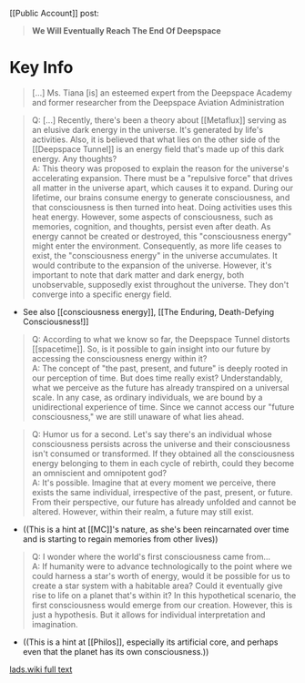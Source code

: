 [[Public Account]] post:
> **We Will Eventually Reach The End Of Deepspace**

# Key Info
> \[...] Ms. Tiana \[is] an esteemed expert from the Deepspace Academy and former researcher from the Deepspace Aviation Administration

> Q: \[...] Recently, there's been a theory about [[Metaflux]] serving as an elusive dark energy in the universe. It's generated by life's activities. Also, it is believed that what lies on the other side of the [[Deepspace Tunnel]] is an energy field that's made up of this dark energy. Any thoughts?  
> A: This theory was proposed to explain the reason for the universe's accelerating expansion. There must be a "repulsive force" that drives all matter in the universe apart, which causes it to expand. During our lifetime, our brains consume energy to generate consciousness, and that consciousness is then turned into heat. Doing activities uses this heat energy. However, some aspects of consciousness, such as memories, cognition, and thoughts, persist even after death. As energy cannot be created or destroyed, this "consciousness energy" might enter the environment. Consequently, as more life ceases to exist, the "consciousness energy" in the universe accumulates. It would contribute to the expansion of the universe. However, it's important to note that dark matter and dark energy, both unobservable, supposedly exist throughout the universe. They don't converge into a specific energy field.
* See also [[consciousness energy]], [[The Enduring, Death-Defying Consciousness!]]

> Q: According to what we know so far, the Deepspace Tunnel distorts [[spacetime]]. So, is it possible to gain insight into our future by accessing the consciousness energy within it?   
> A: The concept of "the past, present, and future" is deeply rooted in our perception of time. But does time really exist? Understandably, what we perceive as the future has already transpired on a universal scale. In any case, as ordinary individuals, we are bound by a unidirectional experience of time. Since we cannot access our "future consciousness," we are still unaware of what lies ahead. 

> Q: Humor us for a second. Let's say there's an individual whose consciousness persists across the universe and their consciousness isn't consumed or transformed. If they obtained all the consciousness energy belonging to them in each cycle of rebirth, could they become an omniscient and omnipotent god?   
> A: It's possible. Imagine that at every moment we perceive, there exists the same individual, irrespective of the past, present, or future. From their perspective, our future has already unfolded and cannot be altered. However, within their realm, a future may still exist. 
* ((This is a hint at [[MC]]'s nature, as she's been reincarnated over time and is starting to regain memories from other lives))

> Q: I wonder where the world's first consciousness came from...   
> A: If humanity were to advance technologically to the point where we could harness a star's worth of energy, would it be possible for us to create a star system with a habitable area? Could it eventually give rise to life on a planet that's within it? In this hypothetical scenario, the first consciousness would emerge from our creation. However, this is just a hypothesis. But it allows for individual interpretation and imagination. 
* ((This is a hint at [[Philos]], especially its artificial core, and perhaps even that the planet has its own consciousness.))

[lads.wiki full text](https://lads.wiki/wiki/End_of_Deepspace_(Article))